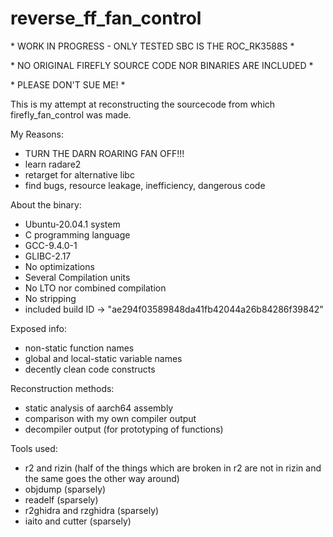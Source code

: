 # reverse\_ff\_fan\_control

\* WORK IN PROGRESS - ONLY TESTED SBC IS THE ROC\_RK3588S \*

\* NO ORIGINAL FIREFLY SOURCE CODE NOR BINARIES ARE INCLUDED \*

\* PLEASE DON'T SUE ME! \*

This is my attempt at reconstructing the sourcecode from which firefly\_fan\_control was made.

My Reasons:

- TURN THE DARN ROARING FAN OFF!!!
- learn radare2
- retarget for alternative libc
- find bugs, resource leakage, inefficiency, dangerous code

About the binary:

- Ubuntu-20.04.1 system
- C programming language
- GCC-9.4.0-1
- GLIBC-2.17
- No optimizations
- Several Compilation units
- No LTO nor combined compilation
- No stripping
- included build ID -> "ae294f03589848da41fb42044a26b84286f39842"

Exposed info:

- non-static function names
- global and local-static variable names
- decently clean code constructs

Reconstruction methods:

- static analysis of aarch64 assembly
- comparison with my own compiler output
- decompiler output (for prototyping of functions)

Tools used:

- r2 and rizin (half of the things which are broken in r2 are not in rizin and the same goes the other way around)
- objdump (sparsely)
- readelf (sparsely)
- r2ghidra and rzghidra (sparsely)
- iaito and cutter (sparsely)

